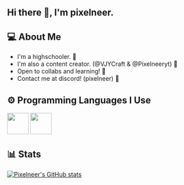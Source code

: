 ## Hi there 👋, I'm pixelneer.

## 💻 About Me
- I'm a highschooler. 📖
- I'm also a content creator. (@VJYCraft & @Pixelneeryt) 🎥
- Open to collabs and learning! 🧠
- Contact me at discord! (pixelneer) 📱

## ⚙ Programming Languages I Use
<img src="https://github.com/user-attachments/assets/03fa49e8-16ef-447b-bd81-eb94a6a7c94e" width="50" height="50"/>
<img src="https://github.com/user-attachments/assets/a40365a2-ccb9-48d3-9954-10335512d1f3" width="50" height="50"/>

## 📊 Stats
[![Pixelneer's GitHub stats](https://github-readme-stats.vercel.app/api?username=pixelneery)](https://github.com/pixelneery/github-readme-stats)

